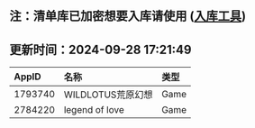 ## 注：清单库已加密想要入库请使用 ([入库工具](https://github.com/BlankTMing/ManifestAutoUpdate/releases))

## 更新时间：2024-09-28 17:21:49
| AppID | 名称 | 类型  |
| :-------------------- | :----------------------------- | :----------- |
| 1793740 | WILDLOTUS荒原幻想| Game |
| 2784220 | legend of love| Game |
